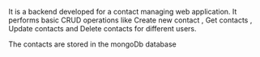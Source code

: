 It is a backend developed for a contact managing web application.
It performs basic CRUD operations like Create new contact , Get contacts , Update contacts and Delete contacts for different users.

The contacts are stored in the mongoDb database
